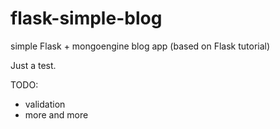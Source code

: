 flask-simple-blog
=================

simple Flask + mongoengine blog app (based on Flask tutorial)

Just a test.

TODO:
- validation
- more and more
